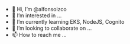 - 👋 Hi, I’m @alfonsoizco
- 👀 I’m interested in ...
- 🌱 I’m currently learning EKS, NodeJS, Cognito
- 💞️ I’m looking to collaborate on ...
- 📫 How to reach me ...

<!---
alfonsoizco/alfonsoizco is a ✨ special ✨ repository because its `README.md` (this file) appears on your GitHub profile.
You can click the Preview link to take a look at your changes.
--->
